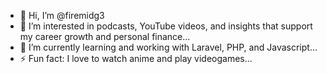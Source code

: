 - 👋 Hi, I’m @firemidg3
- 👀 I’m interested in podcasts, YouTube videos, and insights that support my career growth and personal finance...
- 🌱 I’m currently learning and working with Laravel, PHP, and Javascript...
- ⚡ Fun fact: I love to watch anime and play videogames...

<!---
firemidg3/firemidg3 is a ✨ special ✨ repository because its `README.md` (this file) appears on your GitHub profile.
You can click the Preview link to take a look at your changes.
--->
